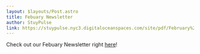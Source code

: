 ```yaml
---
layout: $layouts/Post.astro
title: Febuary Newsletter
author: StuyPulse
link: https://stuypulse.nyc3.digitaloceanspaces.com/site/pdf/February%20Newsletter%202022.pdf
---
```

Check out our Febuary Newsletter right [here](https://stuypulse.nyc3.digitaloceanspaces.com/site/pdf/February%20Newsletter%202022.pdf)!
